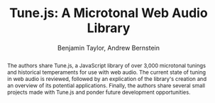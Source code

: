 --- 
  title: "Tune.js: A Microtonal Web Audio Library" 
  abstract: "The authors share Tune.js, a JavaScript library of over 3,000 microtonal tunings and historical temperaments for use with web audio. The current state of tuning in web audio is reviewed, followed by an explication of the library's creation and an overview of its potential applications. Finally, the authors share several small projects made with Tune.js and ponder future development opportunities." 
  address: "Atlanta, Georgia" 
  author: "Benjamin Taylor, Andrew Bernstein" 
  booktitle: "Proceedings of the International Web Audio Conference" 
  editor: "Jason Freeman, Alexander Lerch, Matthew Paradis" 
  month: "Proceedings of the International Web Audio Conference"
  pages: "3--6" 
  publisher: "Georgia Tech" 
  series: "WAC '16"
  type: "Paper"  
  year: "2016" 
  id: "2016_27" 
  tags: year2016
  media: https://smartech.gatech.edu/bitstream/handle/1853/54580/lightningtalks-day2_videostream.html?sequence=8&isAllowed=y 
  pdflink: /_data/papers/pdf/2016/2016_27.pdf
  ISSN: 2663-5844
---